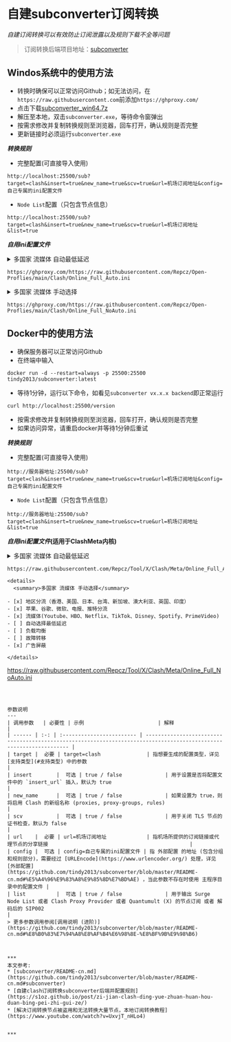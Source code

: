 # 自建subconverter订阅转换

_自建订阅转换可以有效防止订阅泄露以及规则下载不全等问题_

> 订阅转换后端项目地址：[subconverter](https://github.com/tindy2013/subconverter)


Windos系统中的使用方法
---

* 转换时确保可以正常访问Github；如无法访问，在`https://raw.githubusercontent.com`前添加`https://ghproxy.com/`
* 点击下载[subconverter_win64.7z](https://github.com/tindy2013/subconverter/releases/download/v0.7.2/subconverter_win64.7z)
* 解压至本地，双击`subconverter.exe`，等待命令窗弹出
* 按需求修改并复制转换规则至浏览器，回车打开，确认规则是否完整
* 更新链接时必须运行`subconverter.exe`

**_转换规则_**
    
   - 完整配置(可直接导入使用)

```
http://localhost:25500/sub?target=clash&insert=true&new_name=true&scv=true&url=机场订阅地址&config=自己专属的ini配置文件
```
  - `Node List`配置（只包含节点信息）

```
http://localhost:25500/sub?target=clash&insert=true&new_name=true&scv=true&url=机场订阅地址&list=true
```

**_自用ini配置文件_**

<details>
  <summary>多国家 流媒体 自动最低延迟</summary>

- [x] 地区分流（香港、美国、日本、台湾、新加坡、澳大利亚、英国、印度）
- [x] 苹果、谷歌、微软、电报、推特分流
- [x] 流媒体(Youtube、HBO、Netflix、TikTok、Disney、Spotify、PrimeVideo)
- [x] 自动选择最低延迟
- [ ] 负载均衡
- [ ] 故障转移
- [x] 广告屏蔽

</details>

```
https://ghproxy.com/https://raw.githubusercontent.com/Repcz/Open-Proflies/main/Clash/Online_Full_Auto.ini
```

<details>
  <summary>多国家 流媒体 手动选择</summary>

- [x] 地区分流（香港、美国、日本、台湾、新加坡、澳大利亚、英国、印度）
- [x] 苹果、谷歌、微软、电报、推特分流
- [x] 流媒体(Youtube、HBO、Netflix、TikTok、Disney、Spotify、PrimeVideo)
- [ ] 自动选择最低延迟
- [ ] 负载均衡
- [ ] 故障转移
- [x] 广告屏蔽

</details>

```
https://ghproxy.com/https://raw.githubusercontent.com/Repcz/Open-Proflies/main/Clash/Online_Full_NoAuto.ini
```






Docker中的使用方法
---
* 确保服务器可以正常访问Github
* 在终端中输入
```
docker run -d --restart=always -p 25500:25500 tindy2013/subconverter:latest
```
* 等待1分钟，运行以下命令，如看见` subconverter vx.x.x backend `即正常运行
```
curl http://localhost:25500/version
```
* 按需求修改并复制转换规则至浏览器，回车打开，确认规则是否完整
* 如果访问异常，请重启docker并等待1分钟后重试

**_转换规则_**
    
   - 完整配置(可直接导入使用)

```
http://服务器地址:25500/sub?target=clash&insert=true&new_name=true&scv=true&url=机场订阅地址&config=自己专属的ini配置文件
```
  - `Node List`配置（只包含节点信息）

```
http://服务器地址:25500/sub?target=clash&insert=true&new_name=true&scv=true&url=机场订阅地址&list=true
```

**_自用ini配置文件_(适用于ClashMeta内核)**

<details>
  <summary>多国家 流媒体 自动最低延迟</summary>

- [x] 地区分流（香港、美国、日本、台湾、新加坡、澳大利亚、英国、印度）
- [x] 苹果、谷歌、微软、电报、推特分流
- [x] 流媒体(Youtube、HBO、Netflix、TikTok、Disney、Spotify、PrimeVideo)
- [x] 自动选择最低延迟
- [ ] 负载均衡
- [ ] 故障转移
- [x] 广告屏蔽

</details>

```
https://raw.githubusercontent.com/Repcz/Tool/X/Clash/Meta/Online_Full_Auto.ini```

<details>
  <summary>多国家 流媒体 手动选择</summary>

- [x] 地区分流（香港、美国、日本、台湾、新加坡、澳大利亚、英国、印度）
- [x] 苹果、谷歌、微软、电报、推特分流
- [x] 流媒体(Youtube、HBO、Netflix、TikTok、Disney、Spotify、PrimeVideo)
- [ ] 自动选择最低延迟
- [ ] 负载均衡
- [ ] 故障转移
- [x] 广告屏蔽

</details>

```
https://raw.githubusercontent.com/Repcz/Tool/X/Clash/Meta/Online_Full_NoAuto.ini
```



参数说明
---
| 调用参数   | 必要性 | 示例                        | 解释                                                                                                                  |
| ------ | :-: | :------------------------ | ------------------------------------------------------------------------------------------------------------------- |
| target |  必要 | target=clash               | 指想要生成的配置类型，详见 [支持类型](#支持类型) 中的参数                                                                                  |
| insert        |  可选 | true / false              | 用于设置是否将配置文件中的 `insert_url` 插入，默认为 true                                                                                                                                                                      |
| new_name      |  可选 | true / false              | 如果设置为 true，则将启用 Clash 的新组名称 (proxies, proxy-groups, rules)                                                                                                                                                  |
| scv           |  可选 | true / false              | 用于关闭 TLS 节点的证书检查，默认为 false                                                                                                                                                                                  |
| url    |  必要 | url=机场订阅地址             | 指机场所提供的订阅链接或代理节点的分享链接                                              |
| config |  可选 | config=自己专属的ini配置文件 | 指 外部配置 的地址 (包含分组和规则部分)，需要经过 [URLEncode](https://www.urlencoder.org/) 处理，详见 [外部配置](https://github.com/tindy2013/subconverter/blob/master/README-cn.md#%E5%A4%96%E9%83%A8%E9%85%8D%E7%BD%AE) ，当此参数不存在时使用 主程序目录中的配置文件 |
| list          |  可选 | true / false              | 用于输出 Surge Node List 或者 Clash Proxy Provider 或者 Quantumult (X) 的节点订阅 或者 解码后的 SIP002                                                                                                                         |
> 更多参数调用参阅[调用说明 (进阶)](https://github.com/tindy2013/subconverter/blob/master/README-cn.md#%E8%B0%83%E7%94%A8%E8%AF%B4%E6%98%8E-%E8%BF%9B%E9%98%B6)



***
本文参考:
* [subconverter/README-cn.md](https://github.com/tindy2013/subconverter/blob/master/README-cn.md#subconverter)
* [自建clash订阅转换subconverter后端并配置规则](https://s1oz.github.io/post/zi-jian-clash-ding-yue-zhuan-huan-hou-duan-bing-pei-zhi-gui-ze/) 
* [解决订阅转换节点被盗用和无法转换大量节点，本地订阅转换教程](https://www.youtube.com/watch?v=UxvjT_nHLo4)


***